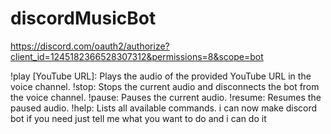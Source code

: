 # discordMusicBot

https://discord.com/oauth2/authorize?client_id=1245182366528307312&permissions=8&scope=bot

!play [YouTube URL]: Plays the audio of the provided YouTube URL in the voice channel.
!stop: Stops the current audio and disconnects the bot from the voice channel.
!pause: Pauses the current audio.
!resume: Resumes the paused audio.
!help: Lists all available commands.
i can now make discord bot if you need just tell me what you want to do and i can do it
